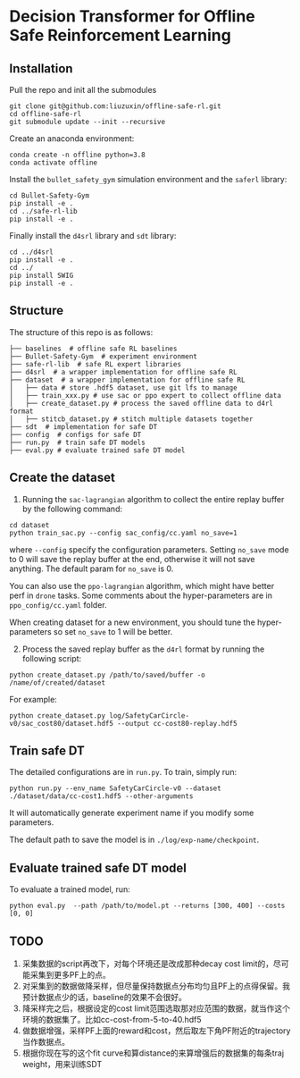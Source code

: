 # Decision Transformer for Offline Safe Reinforcement Learning

## Installation
Pull the repo and init all the submodules
```
git clone git@github.com:liuzuxin/offline-safe-rl.git
cd offline-safe-rl
git submodule update --init --recursive
```

Create an anaconda environment:
```
conda create -n offline python=3.8
conda activate offline
```
Install the `bullet_safety_gym` simulation environment and the `saferl` library:
```
cd Bullet-Safety-Gym
pip install -e .
cd ../safe-rl-lib
pip install -e .
```

Finally install the `d4srl` library and `sdt` library:
```
cd ../d4srl
pip install -e .
cd ../
pip install SWIG
pip install -e .
```

## Structure
The structure of this repo is as follows:
```
├── baselines  # offline safe RL baselines
├── Bullet-Safety-Gym  # experiment environment
├── safe-rl-lib  # safe RL expert libraries
├── d4srl  # a wrapper implementation for offline safe RL
├── dataset  # a wrapper implementation for offline safe RL
│   ├── data # store .hdf5 dataset, use git lfs to manage
│   ├── train_xxx.py # use sac or ppo expert to collect offline data
│   ├── create_dataset.py # process the saved offline data to d4rl format
│   ├── stitcb_dataset.py # stitch multiple datasets together
├── sdt  # implementation for safe DT
├── config  # configs for safe DT
├── run.py  # train safe DT models
├── eval.py # evaluate trained safe DT model
```

## Create the dataset

1. Running the `sac-lagrangian` algorithm to collect the entire replay buffer by the following command:
```
cd dataset
python train_sac.py --config sac_config/cc.yaml no_save=1
```
where `--config` specify the configuration parameters. Setting `no_save` mode to 0 will save the replay buffer at the end, 
otherwise it will not save anything. The default param for `no_save` is 0.

You can also use the `ppo-lagrangian` algorithm, which might have better perf in `drone` tasks. Some comments about the hyper-parameters are in `ppo_config/cc.yaml` folder.

When creating dataset for a new environment, you should tune the hyper-parameters so set `no_save` to 1 will be better.

2. Process the saved replay buffer as the `d4rl` format by running the following script:
```
python create_dataset.py /path/to/saved/buffer -o /name/of/created/dataset
```
For example:
```
python create_dataset.py log/SafetyCarCircle-v0/sac_cost80/dataset.hdf5 --output cc-cost80-replay.hdf5
```

## Train safe DT
The detailed configurations are in `run.py`. To train, simply run:
```
python run.py --env_name SafetyCarCircle-v0 --dataset ./dataset/data/cc-cost1.hdf5 --other-arguments
```
It will automatically generate experiment name if you modify some parameters. 

The default path to save the model is in `./log/exp-name/checkpoint`.


## Evaluate trained safe DT model

To evaluate a trained model, run:
```
python eval.py  --path /path/to/model.pt --returns [300, 400] --costs [0, 0]
```


## TODO

1. 采集数据的script再改下，对每个环境还是改成那种decay cost limit的，尽可能采集到更多PF上的点。
2. 对采集到的数据做降采样，但尽量保持数据点分布均匀且PF上的点得保留。我预计数据点少的话，baseline的效果不会很好。
3. 降采样完之后，根据设定的cost limit范围选取那对应范围的数据，就当作这个环境的数据集了。比如cc-cost-from-5-to-40.hdf5
4. 做数据增强，采样PF上面的reward和cost，然后取左下角PF附近的trajectory当作数据点。
5. 根据你现在写的这个fit curve和算distance的来算增强后的数据集的每条traj weight，用来训练SDT
